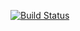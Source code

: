 [![Build Status](https://travis-ci.org/DarceWorld13/mini-projet-front-new.svg?branch=master)](https://travis-ci.org/DarceWorld13/mini-projet-front-new)



